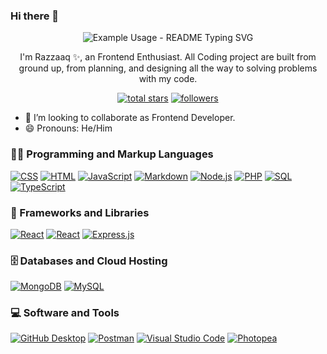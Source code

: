 ### Hi there 👋

<p align="center">
  <img  src="https://readme-typing-svg.demolab.com/?lines=Welcome+to+my+github+profile!;My+name+is+Razzaaq+✨;An+Frontend+Enthusiast+👨‍💻" alt="Example Usage - README Typing SVG">
</p>

<p align="center"> I'm Razzaaq ✨, an Frontend Enthusiast. All Coding project are built from ground up, from planning, and designing all the way to solving problems with my code.

</p>

<p align="center">
  <!-- <a href="https://www.youtube.com/c/DevProTips?sub_confirmation=1">
    <img alt="youtube subscribers" title="Subscribe to my YouTube channel" src="https://freshidea.com/jonah/app/youtube-stats-badges/subscribers-badge.php"/></a>
  <a href="https://www.youtube.com/c/DevProTips">
    <img alt="youtube views" title="YouTube views" src="https://freshidea.com/jonah/app/youtube-stats-badges/view-count-badge.php"/></a>  -->
  <a href="https://github.com/RazzaaqZul?tab=repositories&sort=stargazers">
    <img alt="total stars" title="Total stars on GitHub" src="https://custom-icon-badges.demolab.com/github/stars/RazzaaqZul?color=55960c&style=for-the-badge&labelColor=488207&logo=star"/></a>
  <a href="https://github.com/RazzaaqZul?tab=followers">
    <img alt="followers" title="Follow me on Github" src="https://custom-icon-badges.demolab.com/github/followers/RazzaaqZul?color=236ad3&labelColor=1155ba&style=for-the-badge&logo=person-add&label=Follow&logoColor=white"/></a>
  <!-- <a href="https://github.com/DenverCoder1/Simple-View-Counter">
    <img alt="views" title="GitHub profile views" src="https://freshidea.com/jonah/app/DenverCoder1-profile-views"/></a>
</p> -->

<!--
- 🔭 I’m currently working on ...
- 🌱 I’m currently learning -->

- 👯 I’m looking to collaborate as Frontend Developer.
- 😄 Pronouns: He/Him
  <!-- - 📫 How to reach me: ... -->
  <!-- - 🤔 I’m looking for help with ...
- 💬 Ask me about ... -->
  <!-- - ⚡ Fun fact: ...
    ✨ -->

<h3 >👨‍💻 Programming and Markup Languages </h3>
 <p>
      <a href="#"><img alt="CSS" src="https://img.shields.io/badge/CSS-1572B6.svg?logo=css3&logoColor=white"></a>
      <a href="#"><img alt="HTML" src="https://img.shields.io/badge/HTML-E34F26.svg?logo=html5&logoColor=white"></a>
      <a href="#"><img alt="JavaScript" src="https://img.shields.io/badge/JavaScript-F7DF1E.svg?logo=javascript&logoColor=black"></a>
      <a href="#"><img alt="Markdown" src="https://img.shields.io/badge/Markdown-000000.svg?logo=markdown&logoColor=white"></a>
      <a href="#"><img alt="Node.js" src="https://img.shields.io/badge/Node.js-43853D.svg?logo=node.js&logoColor=white"></a>
      <a href="#"><img alt="PHP" src="https://img.shields.io/badge/PHP-777BB4.svg?logo=php&logoColor=white"></a>
      <!-- <a href="https://github.com/search?q=user%3ADenverCoder1+language%3Apython"><img alt="Python" src="https://img.shields.io/badge/Python-14354C.svg?logo=python&logoColor=white"></a> -->
      <a href="#"><img alt="SQL" src="https://custom-icon-badges.demolab.com/badge/SQL-025E8C.svg?logo=database&logoColor=white"></a>
      <a href="#"><img alt="TypeScript" src="https://img.shields.io/badge/TypeScript-007ACC.svg?logo=typescript&logoColor=white"></a>
   
    
  </p>

<h3>🧰 Frameworks and Libraries </h3>

<p>
    <a href="#"><img  alt="React" src="https://img.shields.io/badge/React-20232a.svg?logo=react&logoColor=%2361DAFB"></a>
    <a href="#"><img  alt="React" src=" https://img.shields.io/badge/Tailwindcss-20232a.svg?logo=tailwindcss&logoColor=%2361DAFB"></a>
       <a href="#"><img alt="Express.js" src="https://img.shields.io/badge/Express.js-404d59.svg?logo=express&logoColor=white"></a>
   
</p>

<h3>🗄️ Databases and Cloud Hosting</h3>

<p>
         <a href="#"><img alt="MongoDB" src ="https://img.shields.io/badge/MongoDB-4ea94b.svg?logo=mongodb&logoColor=white"></a>
         <a href="#"><img alt="MySQL" src="https://img.shields.io/badge/MySQL-00f.svg?logo=mysql&logoColor=white"></a>
         
</p>

 <h3>💻 Software and Tools</h3>
 <p> 
    <a href="#"><img alt="GitHub Desktop" src="https://img.shields.io/badge/GitHub%20Desktop-8034A9.svg?logo=github&logoColor=white"></a>
    <a href="#"><img alt="Postman" src="https://img.shields.io/badge/Postman-FF6C37?logo=postman&logoColor=white"></a>
    <a href="#"><img alt="Visual Studio Code" src="https://img.shields.io/badge/Visual%20Studio%20Code-0078d7.svg?logo=visual-studio-code&logoColor=white"></a>
    <a href="#"><img alt="Photopea" src="https://img.shields.io/badge/Figma-18A497?logo=figma&logoColor=white"></a>
 </p>
<!-- Social badges section -->
<!-- Badges with custom icons - https://github.com/DenverCoder1/custom-icon-badges -->
<!-- View counter - https://github.com/DenverCoder1/Simple-View-Counter -->
